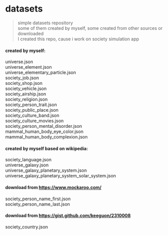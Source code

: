 # datasets<br>

> simple datasets repository <br>
> some of them created by myself, some created from other sources or downloaded<br>
> I created this repo, cause i work on society simulation app<br>

#### created by myself:
universe.json<br>
universe_element.json<br>
universe_elementary_particle.json<br>
society_job.json<br>
society_shop.json<br>
society_vehicle.json<br>
society_airship.json<br>
society_religion.json<br>
society_person_trait.json<br>
society_public_place.json<br>
society_culture_band.json<br>
society_culture_movies.json<br>
society_person_mental_disorder.json<br>
mammal_human_body_eye_color.json<br>
mammal_human_body_complexion.json<br>

#### created by myself based on wikipedia:
society_language.json<br>
universe_galaxy.json<br>
universe_galaxy_planetary_system.json<br>
universe_galaxy_planetary_system_solar_system.json<br>


#### download from https://www.mockaroo.com/
society_person_name_first.json <br>
society_person_name_last.json <br>

#### download from https://gist.github.com/keeguon/2310008
society_country.json<br>

